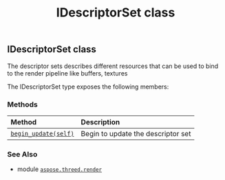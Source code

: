 ﻿---
title: IDescriptorSet class
second_title: Aspose.3D for Python via .NET API References
description: 
type: docs
weight: 80
url: /python-net/aspose.threed.render/idescriptorset/
is_root: false
---

## IDescriptorSet class

The descriptor sets describes different resources that can be used to bind to the render pipeline like buffers, textures



The IDescriptorSet type exposes the following members:

### Methods
| Method | Description |
| :- | :- |
| [`begin_update(self)`](/3d/python-net/aspose.threed.render/idescriptorset/begin_update/#) | Begin to update the descriptor set |



### See Also
* module [`aspose.threed.render`](..)
